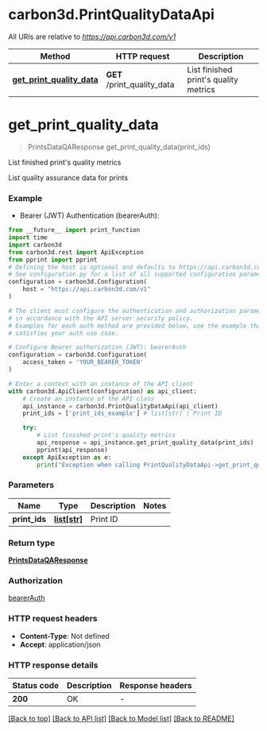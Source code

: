 # carbon3d.PrintQualityDataApi

All URIs are relative to *https://api.carbon3d.com/v1*

Method | HTTP request | Description
------------- | ------------- | -------------
[**get_print_quality_data**](PrintQualityDataApi.md#get_print_quality_data) | **GET** /print_quality_data | List finished print&#39;s quality metrics


# **get_print_quality_data**
> PrintsDataQAResponse get_print_quality_data(print_ids)

List finished print's quality metrics

List quality assurance data for prints

### Example

* Bearer (JWT) Authentication (bearerAuth):
```python
from __future__ import print_function
import time
import carbon3d
from carbon3d.rest import ApiException
from pprint import pprint
# Defining the host is optional and defaults to https://api.carbon3d.com/v1
# See configuration.py for a list of all supported configuration parameters.
configuration = carbon3d.Configuration(
    host = "https://api.carbon3d.com/v1"
)

# The client must configure the authentication and authorization parameters
# in accordance with the API server security policy.
# Examples for each auth method are provided below, use the example that
# satisfies your auth use case.

# Configure Bearer authorization (JWT): bearerAuth
configuration = carbon3d.Configuration(
    access_token = 'YOUR_BEARER_TOKEN'
)

# Enter a context with an instance of the API client
with carbon3d.ApiClient(configuration) as api_client:
    # Create an instance of the API class
    api_instance = carbon3d.PrintQualityDataApi(api_client)
    print_ids = ['print_ids_example'] # list[str] | Print ID

    try:
        # List finished print's quality metrics
        api_response = api_instance.get_print_quality_data(print_ids)
        pprint(api_response)
    except ApiException as e:
        print("Exception when calling PrintQualityDataApi->get_print_quality_data: %s\n" % e)
```

### Parameters

Name | Type | Description  | Notes
------------- | ------------- | ------------- | -------------
 **print_ids** | [**list[str]**](str.md)| Print ID | 

### Return type

[**PrintsDataQAResponse**](PrintsDataQAResponse.md)

### Authorization

[bearerAuth](../README.md#bearerAuth)

### HTTP request headers

 - **Content-Type**: Not defined
 - **Accept**: application/json

### HTTP response details
| Status code | Description | Response headers |
|-------------|-------------|------------------|
**200** | OK |  -  |

[[Back to top]](#) [[Back to API list]](../README.md#documentation-for-api-endpoints) [[Back to Model list]](../README.md#documentation-for-models) [[Back to README]](../README.md)

